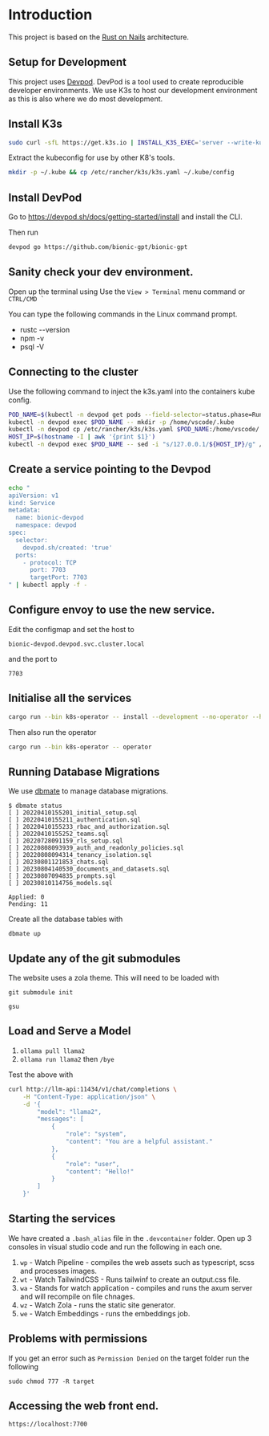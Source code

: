 # Introduction

This project is based on the [Rust on Nails](https://rust-on-nails.com/) architecture.

## Setup for Development

This project uses [Devpod](https://devpod.sh/). DevPod is a tool used to create reproducible developer environments. We use K3s to host our development environment as this is also where we do most development.

## Install K3s

```sh
sudo curl -sfL https://get.k3s.io | INSTALL_K3S_EXEC='server --write-kubeconfig-mode="644"' sh -
```

Extract the kubeconfig for use by other K8's tools.

```sh
mkdir -p ~/.kube && cp /etc/rancher/k3s/k3s.yaml ~/.kube/config
```

## Install DevPod

Go to https://devpod.sh/docs/getting-started/install and install the CLI.

Then run

```sh
devpod go https://github.com/bionic-gpt/bionic-gpt
```

## Sanity check your dev environment.

Open up the terminal using Use the `View > Terminal` menu command or ``CTRL/CMD ` ``

You can type the following commands in the Linux command prompt.

* rustc --version
* npm -v 
* psql -V

## Connecting to the cluster

Use the following command to inject the k3s.yaml into the containers kube config.

```sh
POD_NAME=$(kubectl -n devpod get pods --field-selector=status.phase=Running -o jsonpath='{.items[*].metadata.name}' | grep 'bionic-gpt' | head -n 1)
kubectl -n devpod exec $POD_NAME -- mkdir -p /home/vscode/.kube
kubectl -n devpod cp /etc/rancher/k3s/k3s.yaml $POD_NAME:/home/vscode/.kube/config
HOST_IP=$(hostname -I | awk '{print $1}')
kubectl -n devpod exec $POD_NAME -- sed -i "s/127.0.0.1/${HOST_IP}/g" /home/vscode/.kube/config
```

## Create a service pointing to the Devpod

```sh
echo "
apiVersion: v1
kind: Service
metadata:
  name: bionic-devpod
  namespace: devpod
spec:
  selector:
    devpod.sh/created: 'true' 
  ports:
    - protocol: TCP
      port: 7703
      targetPort: 7703
" | kubectl apply -f -
```

## Configure envoy to use the new service.

Edit the configmap and set the host to

`bionic-devpod.devpod.svc.cluster.local`

and the port to

`7703`

## Initialise all the services

```sh
cargo run --bin k8s-operator -- install --development --no-operator --hostname-url http://pop-os
```

Then also run the operator

```sh
cargo run --bin k8s-operator -- operator
```

## Running Database Migrations

We use [dbmate](https://github.com/amacneil/dbmate) to manage database migrations.

```
$ dbmate status
[ ] 20220410155201_initial_setup.sql
[ ] 20220410155211_authentication.sql
[ ] 20220410155233_rbac_and_authorization.sql
[ ] 20220410155252_teams.sql
[ ] 20220728091159_rls_setup.sql
[ ] 20220808093939_auth_and_readonly_policies.sql
[ ] 20220808094314_tenancy_isolation.sql
[ ] 20230801121853_chats.sql
[ ] 20230804140530_documents_and_datasets.sql
[ ] 20230807094835_prompts.sql
[ ] 20230810114756_models.sql

Applied: 0
Pending: 11
```

Create all the database tables with

`dbmate up`

## Update any of the git submodules

The website uses a zola theme. This will need to be loaded with

`git submodule init`

`gsu`

## Load and Serve a Model

1. `ollama pull llama2`
1. `ollama run llama2` then `/bye`

Test the above with

```sh
curl http://llm-api:11434/v1/chat/completions \
    -H "Content-Type: application/json" \
    -d '{
        "model": "llama2",
        "messages": [
            {
                "role": "system",
                "content": "You are a helpful assistant."
            },
            {
                "role": "user",
                "content": "Hello!"
            }
        ]
    }'
```

## Starting the services

We have created a `.bash_alias` file in the `.devcontainer` folder. Open up 3 consoles in visual studio code and run the following in each one.

1. `wp` - Watch Pipeline - compiles the web assets such as typescript, scss and processes images.
1. `wt` - Watch TailwindCSS - Runs tailwinf to create an output.css file.
1. `wa` - Stands for watch application - compiles and runs the axum server and will recompile on file chnages.
1. `wz` - Watch Zola - runs the static site generator.
1. `we` - Watch Embeddings - runs the embeddings job.

## Problems with permissions

If you get an error such as `Permission Denied` on the target folder run the following

`sudo chmod 777 -R target`

## Accessing the web front end.

`https://localhost:7700`